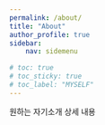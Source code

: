 ```yaml
---
permalink: /about/
title: "About"
author_profile: true
sidebar:
    nav: sidemenu

# toc: true
# toc_sticky: true
# toc_label: "MYSELF"
---
```



원하는 자기소개 상세 내용